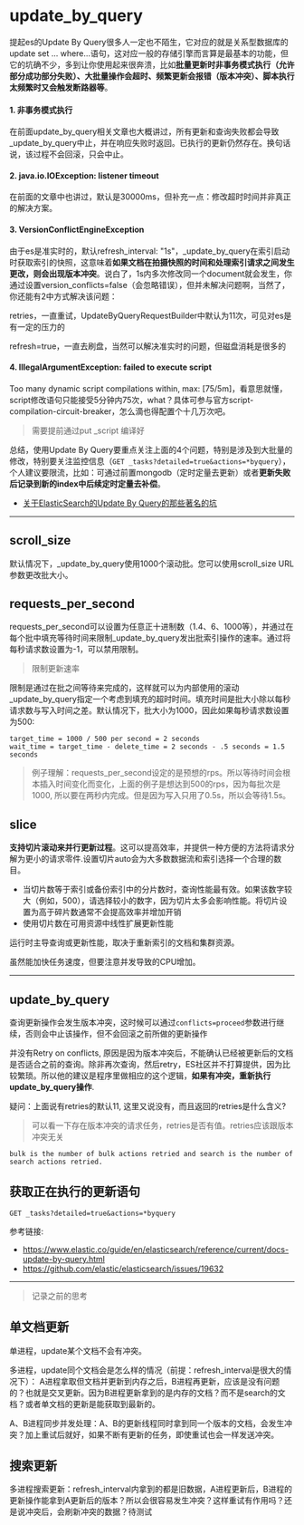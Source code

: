 
# update_by_query

提起es的Update By Query很多人一定也不陌生，它对应的就是关系型数据库的update set ... where...语句，这对应一般的存储引擎而言算是最基本的功能，但它的坑确不少，多到让你使用起来很奔溃，比如**批量更新时非事务模式执行（允许部分成功部分失败）、大批量操作会超时、频繁更新会报错（版本冲突）、脚本执行太频繁时又会触发断路器等**。


#### 1. 非事务模式执行

在前面update_by_query相关文章也大概讲过，所有更新和查询失败都会导致_update_by_query中止，并在响应失败时返回。已执行的更新仍然存在。换句话说，该过程不会回滚，只会中止。

#### 2. java.io.IOException: listener timeout

在前面的文章中也讲过，默认是30000ms，但补充一点：修改超时时间并非真正的解决方案。

#### 3. VersionConflictEngineException

由于es是准实时的，默认refresh_interval: "1s"，_update_by_query在索引启动时获取索引的快照，这意味着**如果文档在拍摄快照的时间和处理索引请求之间发生更改，则会出现版本冲突**。说白了，1s内多次修改同一个document就会发生，你通过设置version_conflicts=false（会忽略错误），但并未解决问题啊，当然了，你还能有2中方式解决该问题：

retries，一直重试，UpdateByQueryRequestBuilder中默认为11次，可见对es是有一定的压力的

refresh=true，一直去刷盘，当然可以解决准实时的问题，但磁盘消耗是很多的
#### 4. IllegalArgumentException: failed to execute script

Too many dynamic script compilations within, max: [75/5m]，看意思就懂，script修改语句只能接受5分钟内75次，what？具体可参与官方script-compilation-circuit-breaker，怎么滴也得配置个十几万次吧。
> 需要提前通过put _script 编译好

总结，使用Update By Query要重点关注上面的4个问题，特别是涉及到大批量的修改，特别要关注监控信息（`GET _tasks?detailed=true&actions=*byquery`），个人建议要限流，比如：可通过前置mongodb（定时定量去更新）或者**更新失败后记录到新的index中后续定时定量去补偿**。

- [关于ElasticSearch的Update By Query的那些著名的坑](https://blog.csdn.net/alex_xfboy/article/details/99715217)


---
## scroll_size

默认情况下，_update_by_query使用1000个滚动批。您可以使用scroll_size URL参数更改批大小。

## requests_per_second
requests_per_second可以设置为任意正十进制数（1.4、6、1000等），并通过在每个批中填充等待时间来限制_update_by_query发出批索引操作的速率。通过将每秒请求数设置为-1，可以禁用限制。
> 限制更新速率

限制是通过在批之间等待来完成的，这样就可以为内部使用的滚动_update_by_query指定一个考虑到填充的超时时间。填充时间是批大小除以每秒请求数与写入时间之差。默认情况下，批大小为1000，因此如果每秒请求数设置为500:

```
target_time = 1000 / 500 per second = 2 seconds
wait_time = target_time - delete_time = 2 seconds - .5 seconds = 1.5 seconds
```
> 例子理解：requests_per_second设定的是预想的rps。所以等待时间会根本插入时间变化而变化，上面的例子是想达到500的rps，因为每批次是1000, 所以要在两秒内完成。但是因为写入只用了0.5s，所以会等待1.5s。

## slice
**支持切片滚动来并行更新过程**。这可以提高效率，并提供一种方便的方法将请求分解为更小的请求零件.设置切片auto会为大多数数据流和索引选择一个合理的数目。

- 当切片数等于索引或备份索引中的分片数时，查询性能最有效。如果该数字较大（例如，500），请选择较小的数字，因为切片太多会影响性能。将切片设置为高于碎片数通常不会提高效率并增加开销
- 使用切片数在可用资源中线性扩展更新性能

运行时主导查询或更新性能，取决于重新索引的文档和集群资源。

虽然能加快任务速度，但要注意并发导致的CPU增加。

---
## update_by_query
查询更新操作会发生版本冲突，这时候可以通过`conflicts=proceed`参数进行继续，否则会中止该操作，但不会回滚之前所做的更新操作

并没有Retry on conflicts, 原因是因为版本冲突后，不能确认已经被更新后的文档是否适合之前的查询。除非再次查询，然后retry，ES社区并不打算提供，因为比较繁琐。所以他的建议是程序里做相应的这个逻辑，**如果有冲突，重新执行update_by_query操作**.

疑问：上面说有retries的默认11, 这里又说没有，而且返回的retries是什么含义?
> 可以看一下存在版本冲突的请求任务，retries是否有值。retries应该跟版本冲突无关

`bulk is the number of bulk actions retried and search is the number of search actions retried.`

## 获取正在执行的更新语句

```
GET _tasks?detailed=true&actions=*byquery
```


参考链接:
* <https://www.elastic.co/guide/en/elasticsearch/reference/current/docs-update-by-query.html>
* <https://github.com/elastic/elasticsearch/issues/19632>


---
> 记录之前的思考

## 单文档更新

单进程，update某个文档不会有冲突。

多进程，update同个文档会是怎么样的情况（前提：refresh_interval是很大的情况下）：
A进程拿取但文档并更新到内存之后，B进程再更新，应该是没有问题的？也就是交叉更新。因为B进程更新拿到的是内存的文档？而不是search的文档？或者单文档的更新是能获取到最新的。

A、B进程同步并发处理：A、B的更新线程同时拿到同一个版本的文档，会发生冲突？加上重试后就好，如果不断有更新的任务，即使重试也会一样发送冲突。

## 搜索更新

多进程搜索更新：refresh_interval内拿到的都是旧数据，A进程更新后，B进程的更新操作能拿到A更新后的版本？所以会很容易发生冲突？这样重试有作用吗？还是说冲突后，会刷新冲突的数据？待测试
